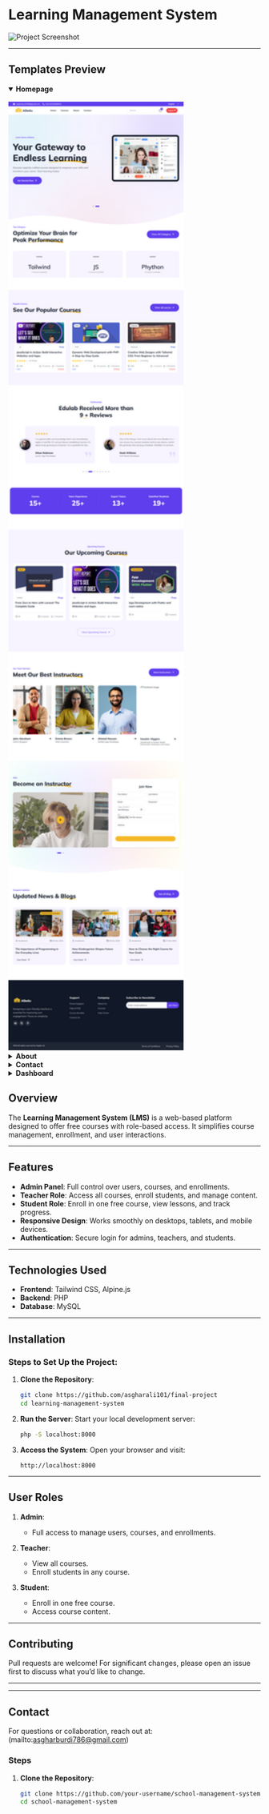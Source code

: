# Learning Management System

![Project Screenshot](https://imagekit.io/tools/asset-public-link?detail=%7B%22name%22%3A%22homepage.png%22%2C%22type%22%3A%22image%2Fpng%22%2C%22signedurl_expire%22%3A%222028-03-06T06%3A56%3A12.082Z%22%2C%22signedUrl%22%3A%22https%3A%2F%2Fmedia-hosting.imagekit.io%2F%2F74230a38764f4a24%2Fhomepage.png%3FExpires%3D1835938572%26Key-Pair-Id%3DK2ZIVPTIP2VGHC%26Signature%3DWiFzUjGhbdJpdw6JKqGOs71D2BtAogdsBr-etGe1ssZ0x5M9hoyKJ9F8WXujNOJnrb2HQPUPcyi02KHDmiReqHXn8IjxaVJTSRSd4Zyd3xWUnquCyQlclnCH75c2FFD0hndzupFUxD0CpEqRPHsIwvYnwaOY-mUK2MNKXGJjggo~M3wRfQYC2f3YUXVkgdNovfUU8FsY9D4ps0MuN4TiJqac5TpEVlBvVk9p1UkbIW0S1jhhr1Yzn45N4TxnxkJKhSl252zjJBLyaw7ze0F15-R5Xnv2ARPywak-5AQ79USLrYe7~Y-Ogaa2YxWAYCTECGhXicz4xSRNAnWoBh4onA__%22%7D)

---

## Templates Preview

<details open="true"><summary><strong>Homepage</strong></summary><br>
<img width="350px" src="./uploads/homepage.png" alt="Homepage">
</details>

<details><summary><strong>About</strong></summary><br>
<img width="350px" src="./uploads/about.png" alt="about">
</details>

<details><summary><strong>Contact </strong></summary><br>
<img width="350px" src="./uploads/contact.png" alt="blog overview screenshot">
</details>

<details><summary><strong>Dashboard</strong></summary><br>
<img width="350px" src="./uploads/dashboard.png" alt="contact page screenshot">
</details>

## Overview

The **Learning Management System (LMS)** is a web-based platform designed to offer free courses with role-based access. It simplifies course management, enrollment, and user interactions.

---

## Features

-   **Admin Panel**: Full control over users, courses, and enrollments.
-   **Teacher Role**: Access all courses, enroll students, and manage content.
-   **Student Role**: Enroll in one free course, view lessons, and track progress.
-   **Responsive Design**: Works smoothly on desktops, tablets, and mobile devices.
-   **Authentication**: Secure login for admins, teachers, and students.

---

## Technologies Used

-   **Frontend**: Tailwind CSS, Alpine.js
-   **Backend**: PHP
-   **Database**: MySQL

---

## Installation

### Steps to Set Up the Project:

1. **Clone the Repository**:

    ```bash
    git clone https://github.com/asgharali101/final-project
    cd learning-management-system
    ```

2. **Run the Server**:
   Start your local development server:

    ```bash
    php -S localhost:8000
    ```

3. **Access the System**:
   Open your browser and visit:
    ```
    http://localhost:8000
    ```

---

## User Roles

1. **Admin**:

    - Full access to manage users, courses, and enrollments.

2. **Teacher**:

    - View all courses.
    - Enroll students in any course.

3. **Student**:
    - Enroll in one free course.
    - Access course content.

---

## Contributing

Pull requests are welcome! For significant changes, please open an issue first to discuss what you’d like to change.

---

---

## Contact

For questions or collaboration, reach out at:(mailto:asgharburdi786@gmail.com)

### Steps

1. **Clone the Repository**:
    ```bash
    git clone https://github.com/your-username/school-management-system.git
    cd school-management-system
    ```

